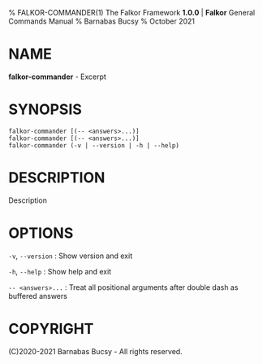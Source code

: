 % FALKOR-COMMANDER(1) The Falkor Framework **1.0.0** | **Falkor** General Commands Manual
% Barnabas Bucsy
% October 2021

# NAME

**falkor-commander** - Excerpt

# SYNOPSIS

```
falkor-commander [(-- <answers>...)]
falkor-commander [(-- <answers>...)]
falkor-commander (-v | --version | -h | --help)
```

# DESCRIPTION

Description

# OPTIONS

`-v`, `--version`
:   Show version and exit

`-h`, `--help`
:   Show help and exit

`-- <answers>...`
:   Treat all positional arguments after double dash as buffered answers

# COPYRIGHT

(C)2020-2021 Barnabas Bucsy - All rights reserved.
